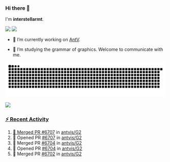 ### Hi there 👋

I'm **interstellarmt**.

[![](https://img.shields.io/endpoint?url=https://awards.antv.vision/interstellarmt-g2-contributor.json)](https://github.com/antvis/g2)
[![](https://img.shields.io/endpoint?url=https://awards.antv.vision/interstellarmt-gpt-vis-contributor.json)](https://github.com/antvis/gpt-vis)

- 🔭 I’m currently working on [AntV](https://github.com/antvis).

- 📖 I’m studying the grammar of graphics. Welcome to communicate with me.

![](https://raw.githubusercontent.com/interstellarmt/interstellarmt/refs/heads/output/github-contribution-grid-snake.svg)
<div>
  <a href="https://github.com/interstellarmt">
  <img height="180em" src="https://github-readme-stats-eight-theta.vercel.app/api?username=interstellarmt&show_icons=true&include_all_commits=true&count_private=true&theme=tokyonight"/>
</div>
    
### :zap: Recent Activity

<!--START_SECTION:activity-->
1. 🎉 Merged PR [#6707](https://github.com/antvis/G2/pull/6707) in [antvis/G2](https://github.com/antvis/G2)
2. 💪 Opened PR [#6707](https://github.com/antvis/G2/pull/6707) in [antvis/G2](https://github.com/antvis/G2)
3. 🎉 Merged PR [#6704](https://github.com/antvis/G2/pull/6704) in [antvis/G2](https://github.com/antvis/G2)
4. 💪 Opened PR [#6704](https://github.com/antvis/G2/pull/6704) in [antvis/G2](https://github.com/antvis/G2)
5. 🎉 Merged PR [#6702](https://github.com/antvis/G2/pull/6702) in [antvis/G2](https://github.com/antvis/G2)
<!--END_SECTION:activity-->

